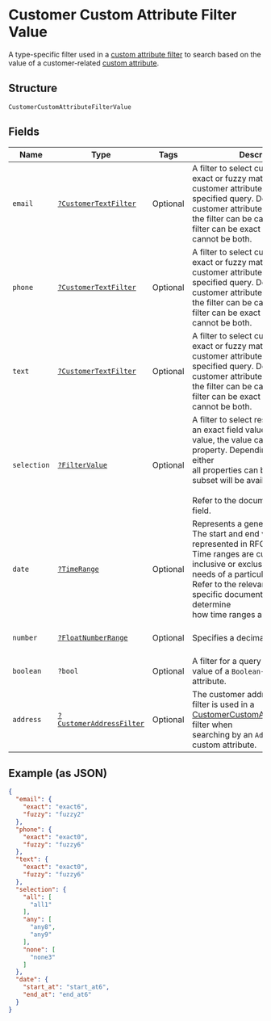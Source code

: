 
# Customer Custom Attribute Filter Value

A type-specific filter used in a [custom attribute filter](../../doc/models/customer-custom-attribute-filter.md) to search based on the value
of a customer-related [custom attribute](../../doc/models/custom-attribute.md).

## Structure

`CustomerCustomAttributeFilterValue`

## Fields

| Name | Type | Tags | Description | Getter | Setter |
|  --- | --- | --- | --- | --- | --- |
| `email` | [`?CustomerTextFilter`](../../doc/models/customer-text-filter.md) | Optional | A filter to select customers based on exact or fuzzy matching of<br>customer attributes against a specified query. Depending on the customer attributes,<br>the filter can be case-sensitive. This filter can be exact or fuzzy, but it cannot be both. | getEmail(): ?CustomerTextFilter | setEmail(?CustomerTextFilter email): void |
| `phone` | [`?CustomerTextFilter`](../../doc/models/customer-text-filter.md) | Optional | A filter to select customers based on exact or fuzzy matching of<br>customer attributes against a specified query. Depending on the customer attributes,<br>the filter can be case-sensitive. This filter can be exact or fuzzy, but it cannot be both. | getPhone(): ?CustomerTextFilter | setPhone(?CustomerTextFilter phone): void |
| `text` | [`?CustomerTextFilter`](../../doc/models/customer-text-filter.md) | Optional | A filter to select customers based on exact or fuzzy matching of<br>customer attributes against a specified query. Depending on the customer attributes,<br>the filter can be case-sensitive. This filter can be exact or fuzzy, but it cannot be both. | getText(): ?CustomerTextFilter | setText(?CustomerTextFilter text): void |
| `selection` | [`?FilterValue`](../../doc/models/filter-value.md) | Optional | A filter to select resources based on an exact field value. For any given<br>value, the value can only be in one property. Depending on the field, either<br>all properties can be set or only a subset will be available.<br><br>Refer to the documentation of the field. | getSelection(): ?FilterValue | setSelection(?FilterValue selection): void |
| `date` | [`?TimeRange`](../../doc/models/time-range.md) | Optional | Represents a generic time range. The start and end values are<br>represented in RFC 3339 format. Time ranges are customized to be<br>inclusive or exclusive based on the needs of a particular endpoint.<br>Refer to the relevant endpoint-specific documentation to determine<br>how time ranges are handled. | getDate(): ?TimeRange | setDate(?TimeRange date): void |
| `number` | [`?FloatNumberRange`](../../doc/models/float-number-range.md) | Optional | Specifies a decimal number range. | getNumber(): ?FloatNumberRange | setNumber(?FloatNumberRange number): void |
| `boolean` | `?bool` | Optional | A filter for a query based on the value of a `Boolean`-type custom attribute. | getBoolean(): ?bool | setBoolean(?bool boolean): void |
| `address` | [`?CustomerAddressFilter`](../../doc/models/customer-address-filter.md) | Optional | The customer address filter. This filter is used in a [CustomerCustomAttributeFilterValue](../../doc/models/customer-custom-attribute-filter-value.md) filter when<br>searching by an `Address`-type custom attribute. | getAddress(): ?CustomerAddressFilter | setAddress(?CustomerAddressFilter address): void |

## Example (as JSON)

```json
{
  "email": {
    "exact": "exact6",
    "fuzzy": "fuzzy2"
  },
  "phone": {
    "exact": "exact0",
    "fuzzy": "fuzzy6"
  },
  "text": {
    "exact": "exact0",
    "fuzzy": "fuzzy6"
  },
  "selection": {
    "all": [
      "all1"
    ],
    "any": [
      "any8",
      "any9"
    ],
    "none": [
      "none3"
    ]
  },
  "date": {
    "start_at": "start_at6",
    "end_at": "end_at6"
  }
}
```

